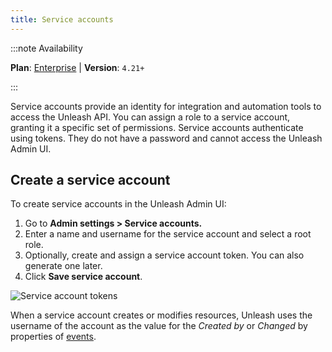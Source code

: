 ```yaml
---
title: Service accounts
---
```


:::note Availability

**Plan**: [Enterprise](https://www.getunleash.io/pricing) | **Version**: `4.21+`

:::

Service accounts provide an identity for integration and automation tools to access the Unleash API. You can assign a role to a service account, granting it a specific set of permissions. Service accounts authenticate using tokens. They do not have a password and cannot access the Unleash Admin UI.

## Create a service account

To create service accounts in the Unleash Admin UI:
1. Go to **Admin settings > Service accounts.**
2. Enter a name and username for the service account and select a root role. 
3. Optionally, create and assign a service account token. You can also generate one later.
4. Click **Save service account**.

![Service account tokens](/img/service-account-tokens.png)

When a service account creates or modifies resources, Unleash uses the username of the account as the value for the _Created by_ or _Changed_ by properties of [events](./events).
